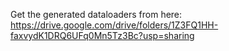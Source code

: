 Get the generated dataloaders from here: https://drive.google.com/drive/folders/1Z3FQ1HH-faxvydK1DRQ6UFq0Mn5Tz3Bc?usp=sharing